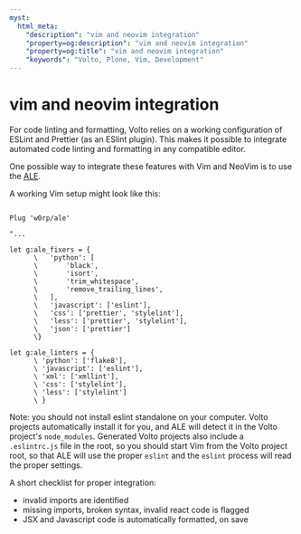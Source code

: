 ```yaml
---
myst:
  html_meta:
    "description": "vim and neovim integration"
    "property=og:description": "vim and neovim integration"
    "property=og:title": "vim and neovim integration"
    "keywords": "Volto, Plone, Vim, Development"
---
```


# vim and neovim integration

For code linting and formatting, Volto relies on a working configuration of
ESLint and Prettier (as an ESlint plugin). This makes it possible to integrate
automated code linting and formatting in any compatible editor.

One possible way to integrate these features with Vim and NeoVim is to use the
[ALE](https://github.com/dense-analysis/ale).

A working Vim setup might look like this:

```vim

Plug 'w0rp/ale'

"...

let g:ale_fixers = {
      \   'python': [
      \       'black',
      \       'isort',
      \       'trim_whitespace',
      \       'remove_trailing_lines',
      \   ],
      \   'javascript': ['eslint'],
      \   'css': ['prettier', 'stylelint'],
      \   'less': ['prettier', 'stylelint'],
      \   'json': ['prettier']
      \}

let g:ale_linters = {
      \ 'python': ['flake8'],
      \ 'javascript': ['eslint'],
      \ 'xml': ['xmllint'],
      \ 'css': ['stylelint'],
      \ 'less': ['stylelint']
      \ }

```

Note: you should not install eslint standalone on your computer. Volto projects
automatically install it for you, and ALE will detect it in the Volto project's
`node_modules`. Generated Volto projects also include a `.eslintrc.js` file in
the root, so you should start Vim from the Volto project root, so that ALE will
use the proper `eslint` and the `eslint` process will read the proper settings.

A short checklist for proper integration:

- invalid imports are identified
- missing imports, broken syntax, invalid react code is flagged
- JSX and Javascript code is automatically formatted, on save
